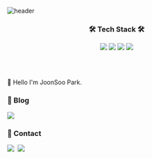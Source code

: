 ![header](https://capsule-render.vercel.app/api?type=waving&color=00829C&height=300&section=header&text=JOONSOO%20PARK&fontSize=60&animation=twinkling&fontColor=3D3C3C)


<h3 align='center'>🛠 Tech Stack 🛠</h3>

<p align='center'>
<img src="https://img.shields.io/badge/Java-3DDC84?style=flat&logo=Java&logoColor=white">
<img src="https://img.shields.io/badge/Python-3776AB?style=flat&logo=Python&logoColor=white">
<img src="https://img.shields.io/badge/Spring-FF3232?style=flat&logo=Spring&logoColor=white"> 
<img src="https://img.shields.io/badge/Mysql-00599C?style=flat&logo=Mysql&logoColor=white">


</p>
<br></br>

:wave: Hello I'm JoonSoo Park.

### :notebook: Blog<!-- [![Velog's GitHub stats](https://velog-readme-stats.vercel.app/api?name=@dustpotato/post-stats-update)](https://velog.io/@dustpopato) -->
<a href="https://viper1.tistory.com"><img src="https://img.shields.io/badge/Blog-0288D1?style=flat-square&logo=Blog&logoColor=white&link=https://https://viper1.tistory.com"/></a>
  
### :mega: Contact
<p> 
    <a href="mailto:jspark97@inha.edu"><img src="https://img.shields.io/badge/Mail-FF5050?style=flat&logo=Gmail&logoColor=white&link=""/></a>&nbsp
    <a href="https://safe-forest-9ce.notion.site/98790a18aa034dc8a2d89deb25008f26"><img src="https://img.shields.io/badge/Notion-000000?style=flat&logo=Notion&logoColor=white"/></a>&nbsp
</p>

<br></br>

<!--
**JJONSOO/JJONSOO** is a ✨ _special_ ✨ repository because its `README.md` (this file) appears on your GitHub profile.

-->
